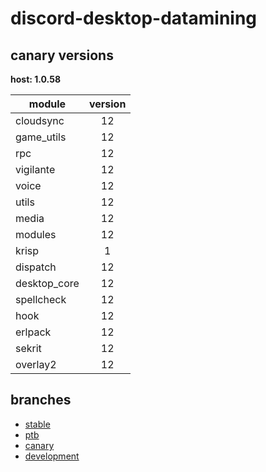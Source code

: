 # discord-desktop-datamining

## canary versions

**host: 1.0.58**

| module | version |
| ------ | :-----: |
| cloudsync | 12 |
| game_utils | 12 |
| rpc | 12 |
| vigilante | 12 |
| voice | 12 |
| utils | 12 |
| media | 12 |
| modules | 12 |
| krisp | 1 |
| dispatch | 12 |
| desktop_core | 12 |
| spellcheck | 12 |
| hook | 12 |
| erlpack | 12 |
| sekrit | 12 |
| overlay2 | 12 |

## branches

- [stable](https://github.com/OpenAsar/discord-desktop-datamining/tree/stable)
- [ptb](https://github.com/OpenAsar/discord-desktop-datamining/tree/ptb)
- [canary](https://github.com/OpenAsar/discord-desktop-datamining/tree/canary)
- [development](https://github.com/OpenAsar/discord-desktop-datamining/tree/development)